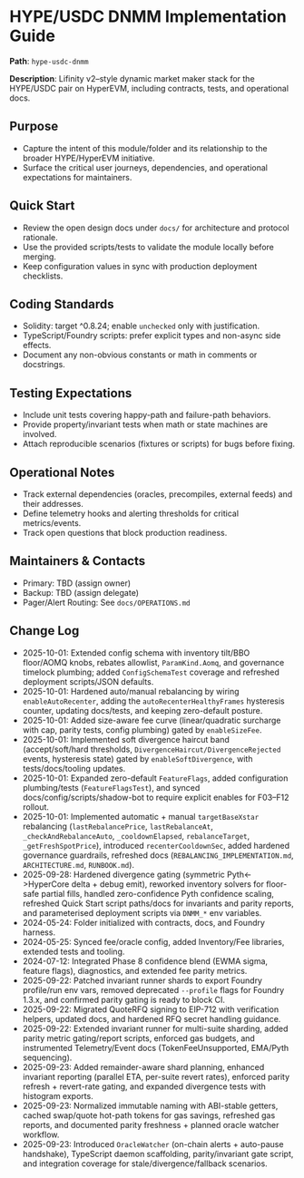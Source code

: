 # HYPE/USDC DNMM Implementation Guide

**Path**: `hype-usdc-dnmm`

**Description**: Lifinity v2–style dynamic market maker stack for the HYPE/USDC pair on HyperEVM, including contracts, tests, and operational docs.

## Purpose
- Capture the intent of this module/folder and its relationship to the broader HYPE/HyperEVM initiative.
- Surface the critical user journeys, dependencies, and operational expectations for maintainers.

## Quick Start
- Review the open design docs under `docs/` for architecture and protocol rationale.
- Use the provided scripts/tests to validate the module locally before merging.
- Keep configuration values in sync with production deployment checklists.

## Coding Standards
- Solidity: target ^0.8.24; enable `unchecked` only with justification.
- TypeScript/Foundry scripts: prefer explicit types and non-async side effects.
- Document any non-obvious constants or math in comments or docstrings.

## Testing Expectations
- Include unit tests covering happy-path and failure-path behaviors.
- Provide property/invariant tests when math or state machines are involved.
- Attach reproducible scenarios (fixtures or scripts) for bugs before fixing.

## Operational Notes
- Track external dependencies (oracles, precompiles, external feeds) and their addresses.
- Define telemetry hooks and alerting thresholds for critical metrics/events.
- Track open questions that block production readiness.

## Maintainers & Contacts
- Primary: TBD (assign owner)
- Backup: TBD (assign delegate)
- Pager/Alert Routing: See `docs/OPERATIONS.md`

## Change Log
- 2025-10-01: Extended config schema with inventory tilt/BBO floor/AOMQ knobs, rebates allowlist, `ParamKind.Aomq`, and governance timelock plumbing; added `ConfigSchemaTest` coverage and refreshed deployment scripts/JSON defaults.
- 2025-10-01: Hardened auto/manual rebalancing by wiring `enableAutoRecenter`, adding the `autoRecenterHealthyFrames` hysteresis counter, updating docs/tests, and keeping zero-default posture.
- 2025-10-01: Added size-aware fee curve (linear/quadratic surcharge with cap, parity tests, config plumbing) gated by `enableSizeFee`.
- 2025-10-01: Implemented soft divergence haircut band (accept/soft/hard thresholds, `DivergenceHaircut/DivergenceRejected` events, hysteresis state) gated by `enableSoftDivergence`, with tests/docs/tooling updates.
- 2025-10-01: Expanded zero-default `FeatureFlags`, added configuration plumbing/tests (`FeatureFlagsTest`), and synced docs/config/scripts/shadow-bot to require explicit enables for F03–F12 rollout.
- 2025-10-01: Implemented automatic + manual `targetBaseXstar` rebalancing (`lastRebalancePrice`, `lastRebalanceAt`, `_checkAndRebalanceAuto`, `_cooldownElapsed`, `rebalanceTarget`, `_getFreshSpotPrice`), introduced `recenterCooldownSec`, added hardened governance guardrails, refreshed docs (`REBALANCING_IMPLEMENTATION.md`, `ARCHITECTURE.md`, `RUNBOOK.md`).
- 2025-09-28: Hardened divergence gating (symmetric Pyth<->HyperCore delta + debug emit), reworked inventory solvers for floor-safe partial fills, handled zero-confidence Pyth confidence scaling, refreshed Quick Start script paths/docs for invariants and parity reports, and parameterised deployment scripts via `DNMM_*` env variables.
- 2024-05-24: Folder initialized with contracts, docs, and Foundry harness.
- 2024-05-25: Synced fee/oracle config, added Inventory/Fee libraries, extended tests and tooling.
- 2024-07-12: Integrated Phase 8 confidence blend (EWMA sigma, feature flags), diagnostics, and extended fee parity metrics.
- 2025-09-22: Patched invariant runner shards to export Foundry profile/run env vars, removed deprecated `--profile` flags for Foundry 1.3.x, and confirmed parity gating is ready to block CI.
- 2025-09-22: Migrated QuoteRFQ signing to EIP-712 with verification helpers, updated docs, and hardened RFQ secret handling guidance.
- 2025-09-22: Extended invariant runner for multi-suite sharding, added parity metric gating/report scripts, enforced gas budgets, and instrumented Telemetry/Event docs (TokenFeeUnsupported, EMA/Pyth sequencing).
- 2025-09-23: Added remainder-aware shard planning, enhanced invariant reporting (parallel ETA, per-suite revert rates), enforced parity refresh + revert-rate gating, and expanded divergence tests with histogram exports.
- 2025-09-23: Normalized immutable naming with ABI-stable getters, cached swap/quote hot-path tokens for gas savings, refreshed gas reports, and documented parity freshness + planned oracle watcher workflow.
- 2025-09-23: Introduced `OracleWatcher` (on-chain alerts + auto-pause handshake), TypeScript daemon scaffolding, parity/invariant gate script, and integration coverage for stale/divergence/fallback scenarios.
